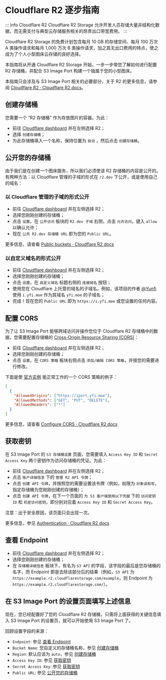 # Cloudflare R2 逐步指南

::: info Cloudflare R2
Cloudflare R2 Storage 允许开发人员存储大量非结构化数据，而无需支付与典型云存储服务相关的昂贵出口带宽费用。
:::

Cloudflare R2 Storage 的免费计划包含每月 10 GB 的存储空间、每月 100 万次 A 类操作请求和每月 1,000 万次 B 类操作请求，加之其无出口费用的特点，使之成为了个人小型图床云存储的良好选择。

本指南将从开通 Cloudflare R2 Storage 开始，一步一步带您了解如何进行配置 R2 存储桶，并配合 S3 Image Port 构建一个独属于您的小型图床。

本指南只会涉及与 S3 Image Port 相关的必要部分，关于 R2 的更多信息，请参阅 [Cloudflare R2 · Cloudflare R2 docs](https://developers.cloudflare.com/r2/)。

## 创建存储桶

您需要一个 “R2 存储桶” 作为存放图片的容器。为此：

- 前往 [Cloudflare dashboard](https://dash.cloudflare.com/) 并在左侧选择 R2；
- 选择 `创建存储桶`；
- 为此存储桶填入一个名称，保持位置为 `自动` ，然后点击 `创建存储桶`。

## 公开您的存储桶

由于我们是在创建一个图床服务，所以我们必须使该 R2 存储桶的内容是公开的。有两种方法：以 Cloudflare 管理的子域的形式在 `r2.dev` 下公开，或是使用自己的域名：

### 以 Cloudflare 管理的子域的形式公开

- 前往 [Cloudflare dashboard](https://dash.cloudflare.com/) 并在左侧选择 R2；
- 选择您刚刚创建的存储桶；
- 点击 `设置`，在 `公开访问` 板块的 `R2.dev 子域` 右侧，点击 `允许访问`，键入 `allow` 以确认允许；
- 现在 `公共 R2.dev 存储桶 URL` 即为您的 `Public URL`。

更多信息，请查看 [Public buckets · Cloudflare R2 docs](https://developers.cloudflare.com/r2/buckets/public-buckets/)

### 以自定义域名的形式公开

- 前往 [Cloudflare dashboard](https://dash.cloudflare.com/) 并在左侧选择 R2；
- 选择您刚刚创建的存储桶；
- 点击 `设置`，在 `自定义域名` 标题右侧的 `连接域名` 按钮；
- 使用您在 Cloudflare 上托管的域名的子域名。例如，该项目的作者 [@Yunfi](https://github.com/yy4382) 使用 `i.yfi.moe` 作为其域名 `yfi.moe` 的子域名；
- 完成！现在您的 `Public URL` 即为 `https://i.yfi.moe` 或您设置的任何内容。

## 配置 CORS

为了让 S3 Image Port 能够跨域访问并操作您位于 Cloudflare R2 存储桶中的数据，您需要配置存储桶的 [Cross-Origin Resource Sharing (CORS)](https://developer.mozilla.org/en-US/docs/Web/HTTP/CORS)：

- 前往 [Cloudflare dashboard](https://dash.cloudflare.com/) 并在左侧选择 R2；
- 选择您刚刚创建的存储桶；
- 点击 `设置`，在 `CORS 策略` 板块右侧点击 `添加/编辑 CORS 策略`，并按您的需要进行修改。

下面是使 [官方实例](https://iport.yfi.moe) 能正常工作的一个 CORS 策略的例子：

```json
[
  {
    "AllowedOrigins": ["https://iport.yfi.moe"],
    "AllowedMethods": ["GET", "PUT", "DELETE"],
    "AllowedHeaders": ["*"]
  }
]
```

更多信息，请查看 [Configure CORS · Cloudflare R2 docs](https://developers.cloudflare.com/r2/buckets/cors/)

## 获取密钥

在 S3 Image Port 的 `S3 存储桶设置` 页面，您需要填入 `Access Key ID` 和 `Secret Access Key` 两个密钥作为访问存储桶的凭证。为此：

- 前往 [Cloudflare dashboard](https://dash.cloudflare.com/) 并在左侧选择 R2；
- 点击 `账户详细信息` 下的 `管理 R2 API 令牌`；
- 点击 `创建 API 令牌`，并按照您的需要设置该令牌（例如，权限为 `对象读和写`，指定存储桶为您刚刚创建的存储桶）；
- 点击 `创建 API 令牌`，在下一个页面的 `为 S3 客户端使用以下凭据` 下的 `访问密钥 ID` 和 `机密访问密钥`，即分别对应着 `Access Key ID` 和 `Secret Access Key`。

注意：出于安全原因，该页面只会出现一次。

更多信息，参见 [Authentication · Cloudflare R2 docs](https://developers.cloudflare.com/r2/api/s3/tokens/)

## 查看 Endpoint

- 前往 [Cloudflare dashboard](https://dash.cloudflare.com/) 并在左侧选择 R2；
- 选择您刚刚创建的存储桶；
- 在 `存储桶详细信息` 板块下，有名为 `S3 API` 的字段，该字段的最后是您存储桶的名字，而 Endpoint 即是去除该部分后的结果（例如，`S3 API` 为 `https://example.r2.cloudflarestorage.com/example`，则 Endpoint 为 `https://example.r2.cloudflarestorage.com/`）。

## 在 S3 Image Port 的设置页面填写上述信息

现在，您已经配置好了您的 Cloudflare R2 存储桶，只需将上面获得的关键信息填入 S3 Image Port 的设置页，就可以开始使用 S3 Image Port 了。

回顾设置字段的来源：

- `Endpoint`: 参见 [查看 Endpoint](#查看-endpoint)
- `Bucket Name`: 您自定义的存储桶名称，参见 [创建存储桶](#创建存储桶)
- `Region`: 默认应该为 `auto`，参见 [创建存储桶](#创建存储桶)
- `Access Key ID`: 参见 [获取密钥](#获取密钥)
- `Secret Access Key`: 参见 [获取密钥](#获取密钥)
- `Public URL`: 参见 [公开您的存储桶](#公开您的存储桶)
